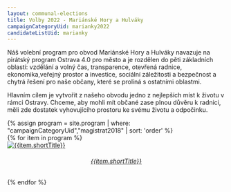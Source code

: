 ```yaml
---
layout: communal-elections
title: Volby 2022 - Mariánské Hory a Hulváky
campaignCategoryUid: marianky2022
candidateListUid: marianky
---
```


Náš volební program pro obvod Mariánské Hory a Hulváky navazuje na pirátský program Ostrava 4.0 pro město a je rozdělen do pěti základních oblastí: vzdělání a volný čas, transparence, otevřená radnice, ekonomika,veřejný prostor a investice, sociální záležitosti a bezpečnost a chytrá řešení pro naše občany, které se prolíná s ostatními oblastmi.

Hlavním cílem je vytvořit z našeho obvodu jedno z nejlepších míst k životu v rámci Ostravy. Chceme, aby mohli mít občané zase plnou důvěru k radnici, měli zde dostatek vyhovujícího prostoru ke svému životu a odpočinku.  



<section class="o-section o-section--spaceBot">
  <div class="o-section-inner">
    <div class="o-section-block">
      <div class="c-BasicPage">
        <div class="c-BasicPage-content">
          {% assign program = site.program | where: "campaignCategoryUid","magistrat2018" | sort: 'order' %}
          <div class="row small-up-3 medium-up-5 large-up-7">
            {% for item in program %}
              <div class="column column-block">
                <a href="{{ item.url | relative_url }}">
                  <img class="program-icon" src="{{ item.img | prepend: 'assets/img/' | relative_url }}" alt="{{item.shortTitle}}" />
                  <center>
                    <h6>{{item.shortTitle}}</h6>
                  </center>
                </a>
              </div>
            {% endfor %}
          </div>
        </div>
      </div>
    </div>
  </div>
</section>

